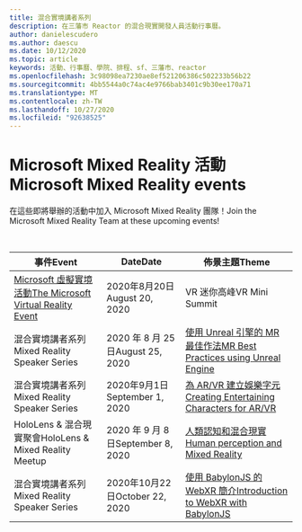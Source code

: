 ```yaml
---
title: 混合實境講者系列
description: 在三藩市 Reactor 的混合現實開發人員活動行事曆。
author: danielescudero
ms.author: daescu
ms.date: 10/12/2020
ms.topic: article
keywords: 活動、行事曆、學院、排程、sf、三藩市、reactor
ms.openlocfilehash: 3c98098ea7230ae8ef521206386c502233b56b22
ms.sourcegitcommit: 4bb5544a0c74ac4e9766bab3401c9b30ee170a71
ms.translationtype: MT
ms.contentlocale: zh-TW
ms.lasthandoff: 10/27/2020
ms.locfileid: "92638525"
---
```

# <a name="microsoft-mixed-reality-events"></a><span data-ttu-id="d52ee-104">Microsoft Mixed Reality 活動</span><span class="sxs-lookup"><span data-stu-id="d52ee-104">Microsoft Mixed Reality events</span></span>

<span data-ttu-id="d52ee-105">在這些即將舉辦的活動中加入 Microsoft Mixed Reality 團隊！</span><span class="sxs-lookup"><span data-stu-id="d52ee-105">Join the Microsoft Mixed Reality Team at these upcoming events!</span></span>

<br>

|<span data-ttu-id="d52ee-106">事件</span><span class="sxs-lookup"><span data-stu-id="d52ee-106">Event</span></span>|<span data-ttu-id="d52ee-107">Date</span><span class="sxs-lookup"><span data-stu-id="d52ee-107">Date</span></span>|<span data-ttu-id="d52ee-108">佈景主題</span><span class="sxs-lookup"><span data-stu-id="d52ee-108">Theme</span></span>|
|-------------|-------------|-----|
| [<span data-ttu-id="d52ee-109">Microsoft 虛擬實境活動</span><span class="sxs-lookup"><span data-stu-id="d52ee-109">The Microsoft Virtual Reality Event</span></span>](https://www.meetup.com/hololens-mr/events/272364822/)|<span data-ttu-id="d52ee-110">2020年8月20日</span><span class="sxs-lookup"><span data-stu-id="d52ee-110">August 20, 2020</span></span>|<span data-ttu-id="d52ee-111">VR 迷你高峰</span><span class="sxs-lookup"><span data-stu-id="d52ee-111">VR Mini Summit</span></span>|
| <span data-ttu-id="d52ee-112">混合實境講者系列</span><span class="sxs-lookup"><span data-stu-id="d52ee-112">Mixed Reality Speaker Series</span></span>|<span data-ttu-id="d52ee-113">2020 年 8 月 25 日</span><span class="sxs-lookup"><span data-stu-id="d52ee-113">August 25, 2020</span></span>|[<span data-ttu-id="d52ee-114">使用 Unreal 引擎的 MR 最佳作法</span><span class="sxs-lookup"><span data-stu-id="d52ee-114">MR Best Practices using Unreal Engine</span></span>](https://channel9.msdn.com/Shows/Docs-Mixed-Reality/Tips-and-Best-Practices-for-using-UE4-in-MR)|
| <span data-ttu-id="d52ee-115">混合實境講者系列</span><span class="sxs-lookup"><span data-stu-id="d52ee-115">Mixed Reality Speaker Series</span></span>|<span data-ttu-id="d52ee-116">2020年9月1日</span><span class="sxs-lookup"><span data-stu-id="d52ee-116">September 1, 2020</span></span>|[<span data-ttu-id="d52ee-117">為 AR/VR 建立娛樂字元</span><span class="sxs-lookup"><span data-stu-id="d52ee-117">Creating Entertaining Characters for AR/VR</span></span>](https://channel9.msdn.com/Shows/Docs-Mixed-Reality/Creating-Entertaining-Characters-for-Mixed-Reality)|
| <span data-ttu-id="d52ee-118">HoloLens & 混合現實聚會</span><span class="sxs-lookup"><span data-stu-id="d52ee-118">HoloLens & Mixed Reality Meetup</span></span>|<span data-ttu-id="d52ee-119">2020 年 9 月 8 日</span><span class="sxs-lookup"><span data-stu-id="d52ee-119">September 8, 2020</span></span>|[<span data-ttu-id="d52ee-120">人類認知和混合現實</span><span class="sxs-lookup"><span data-stu-id="d52ee-120">Human perception and Mixed Reality</span></span>](https://channel9.msdn.com/Shows/Docs-Mixed-Reality/Human-Perception-and-Mixed-Reality)|
| <span data-ttu-id="d52ee-121">混合實境講者系列</span><span class="sxs-lookup"><span data-stu-id="d52ee-121">Mixed Reality Speaker Series</span></span>|<span data-ttu-id="d52ee-122">2020年10月22日</span><span class="sxs-lookup"><span data-stu-id="d52ee-122">October 22, 2020</span></span>|[<span data-ttu-id="d52ee-123">使用 BabylonJS 的 WebXR 簡介</span><span class="sxs-lookup"><span data-stu-id="d52ee-123">Introduction to WebXR with BabylonJS</span></span>](https://channel9.msdn.com/Shows/Docs-Mixed-Reality/Adding-Augmented-Reality-to-your-Typescript-Project)|


